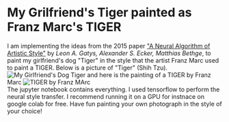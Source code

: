 # My Grilfriend's Tiger painted as Franz Marc's TIGER 
I am implementing the ideas from the 2015 paper
["A Neural Algorithm of Artistic Style"](https://arxiv.org/abs/1508.06576) by *Leon A. Gatys,
Alexander S. Ecker, Matthias Bethge*,
to paint my girlfriend's dog "Tiger" in the style that the artist Franz Marc used to paint a TIGER.
Below is a picture of "Tiger" (Shih Tzu).
<br/>
![My Girlfriend's Dog Tiger](https://drive.google.com/uc?id=1DaDURnkGYfJ2D8eoXrjg-84dXffBcX1z)
and here is the painting of a TIGER by Franz Marc
![TIGER by Franz MArc](https://drive.google.com/uc?id=1S6cVG_neSru21cEGY7UoN1XQy-trfaIH)
<br/>
The jupyter notebook contains everything. I used tensorflow to perform the neural style transfer. I recommend running it on a GPU for instnace on google colab for free. Have fun painting your own photograph in the style of your choice! 
